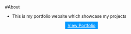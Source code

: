 #About
- This is my portfolio website which showcase my projects
<center><a href="https://devsiva003.github.io/" style="background-color:#09f;color:#fff;padding:.25rem .5rem">View Portfolio</a></center>